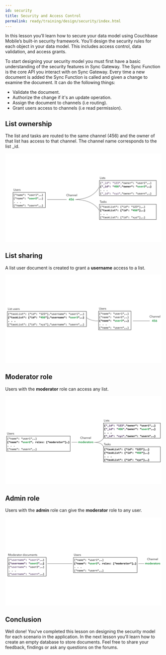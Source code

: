 ```yaml
---
id: security
title: Security and Access Control
permalink: ready/training/design/security/index.html
---
```


In this lesson you’ll learn how to secure your data model using Couchbase Mobile’s built-in security framework. You’ll design the security rules for each object in your data model. This includes access control, data validation, and access grants.

To start designing your security model you must first have a basic understanding of the security features in Sync Gateway. The Sync Function is the core API you interact with on Sync Gateway. Every time a new document is added the Sync Function is called and given a change to examine the document. It can do the following things:

- Validate the document.
- Authorize the change if it's an update operation.
- Assign the document to channels (i.e routing).
- Grant users access to channels (i.e read permission).

## List ownership

The list and tasks are routed to the same channel (456) and the owner of that list has access to that channel. The channel name corresponds to the list _id.

![](img/image62.png)

## List sharing

A list user document is created to grant a **username** access to a list.

![](img/image63.png)

## Moderator role

Users with the **moderator** role can access any list.

![](img/image64.png)

## Admin role

Users with the **admin** role can give the **moderator** role to any user.

![](img/image65.png)

## Conclusion

Well done! You've completed this lesson on designing the security model for each scenario in the application. In the next lesson you'll learn how to create an empty database to store documents. Feel free to share your feedback, findings or ask any questions on the forums.